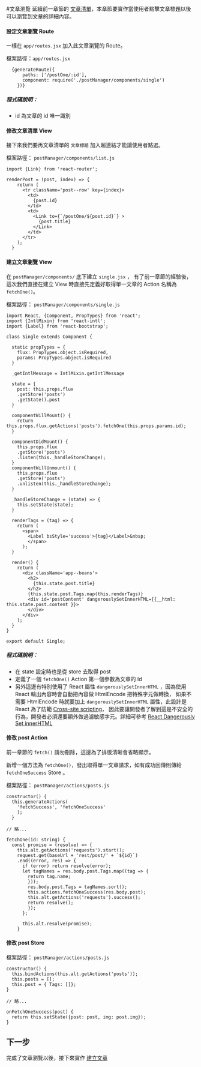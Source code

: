 #文章瀏覽
延續前一章節的 [文章清單](Example/Front-End/PostList.md)，本章節要實作當使用者點擊文章標題以後可以瀏覽到文章的詳細內容。

#### 設定文章瀏覽 Route
一樣在 `app/routes.jsx` 加入此文章瀏覽的 Route。

檔案路徑：`app/routes.jsx`
```
  {generateRoute({
      paths: ['/postOne/:id'],
      component: require('./postManager/components/single')
    })}
```
##### 程式碼說明：
* id 為文章的 id 唯一識別


#### 修改文章清單 View
接下來我們要再文章清單的 `文章標題` 加入超連結才能讓使用者點選。

檔案路徑： `postManager/components/list.js`
```
import {Link} from 'react-router';

renderPost = (post, index) => {
    return (
      <tr className='post--row' key={index}>
        <td>
          {post.id}
        </td>
        <td>
          <Link to={`/postOne/${post.id}`} >
            {post.title}
          </Link>
        </td>
      </tr>
    );
  }

```


#### 建立文章瀏覽 View
在 `postManager/components/` 底下建立 `single.jsx` ，
有了前一章節的經驗後，這次我們直接在建立 View 時直接先定義好取得單一文章的 Action 名稱為 `fetchOne()`。

檔案路徑： `postManager/components/single.js`
```
import React, {Component, PropTypes} from 'react';
import {IntlMixin} from 'react-intl';
import {Label} from 'react-bootstrap';

class Single extends Component {

  static propTypes = {
    flux: PropTypes.object.isRequired,
    params: PropTypes.object.isRequired
  }

  _getIntlMessage = IntlMixin.getIntlMessage

  state = {
    post: this.props.flux
    .getStore('posts')
    .getState().post
  }

  componentWillMount() {
    return this.props.flux.getActions('posts').fetchOne(this.props.params.id);
  }

  componentDidMount() {
    this.props.flux
    .getStore('posts')
    .listen(this._handleStoreChange);
  }
  componentWillUnmount() {
    this.props.flux
    .getStore('posts')
    .unlisten(this._handleStoreChange);
  }

  _handleStoreChange = (state) => {
    this.setState(state);
  }

  renderTags = (tag) => {
    return (
      <span>
        <Label bsStyle='success'>{tag}</Label>&nbsp;
        </span>
      );
  }

  render() {
    return (
      <div className='app--beans'>
        <h2>
          {this.state.post.title}
        </h2>
        {this.state.post.Tags.map(this.renderTags)}
        <div id='postContent' dangerouslySetInnerHTML={{__html: this.state.post.content }}>
        </div>
      </div>
    );
  }
}

export default Single;
```
##### 程式碼說明：
* 在 state 設定時也是從 store 去取得 post
* 定義了一個 `fetchOne()` Action 第一個參數為文章的 Id
* 另外這邊有特別使用了 React 屬性 `dangerouslySetInnerHTML` ，因為使用 React 輸出內容時會自動把內容做 HtmlEncode 把特殊字元做轉換，
如果不需要 HtmlEncode 時就要加上 `dangerouslySetInnerHTML` 屬性，此設計是 React 為了防範 [Cross-site scripting](https://en.wikipedia.org/wiki/Cross-site_scripting)，
因此要讓開發者了解到這是不安全的行為，開發者必須還要額外做過濾敏感字元。詳細可參考 [React Dangerously Set innerHTML](https://facebook.github.io/react/tips/dangerously-set-inner-html.html)

#### 修改 post Action
前一章節的 `fetch()` 請勿刪除，這邊為了排版清晰會省略顯示。

新增一個方法為 `fetchOne()`，發出取得單一文章請求，如有成功回傳則傳給 `fetchOneSuccess` Store 。

檔案路徑： `postManager/actions/posts.js`
```
constructor() {
  this.generateActions(
    'fetchSuccess', 'fetchOneSuccess'
    );
  }

// 略...

fetchOne(id: string) {
  const promise = (resolve) => {
    this.alt.getActions('requests').start();
    request.get(baseUrl + 'rest/post/' + `${id}`)
    .end((error, res) => {
      if (error) return resolve(error);
      let tagNames = res.body.post.Tags.map((tag => {
        return tag.name;
        }));
        res.body.post.Tags = tagNames.sort();
        this.actions.fetchOneSuccess(res.body.post);
        this.alt.getActions('requests').success();
        return resolve();
        });
      };

      this.alt.resolve(promise);
    }
```

#### 修改 post Store
檔案路徑： `postManager/actions/posts.js`
```
constructor() {
  this.bindActions(this.alt.getActions('posts'));
  this.posts = [];
  this.post = { Tags: []};
}

// 略...

onFetchOneSuccess(post) {
  return this.setState({post: post, img: post.img});
}
```

## 下一步
完成了文章瀏覽以後，接下來實作 [建立文章](PostCreate.md)
